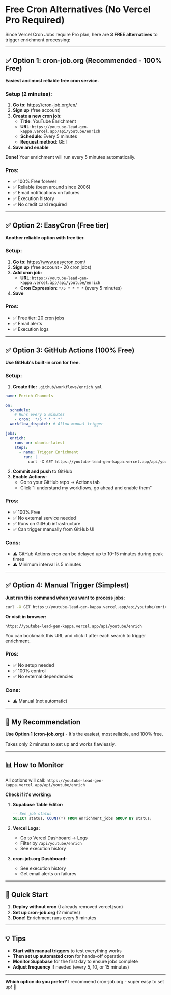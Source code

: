 # Free Cron Alternatives (No Vercel Pro Required)

Since Vercel Cron Jobs require Pro plan, here are **3 FREE alternatives** to trigger enrichment processing:

---

## ✅ **Option 1: cron-job.org (Recommended - 100% Free)**

**Easiest and most reliable free cron service.**

### Setup (2 minutes):

1. **Go to:** https://cron-job.org/en/
2. **Sign up** (free account)
3. **Create a new cron job:**
   - **Title**: YouTube Enrichment
   - **URL**: `https://youtube-lead-gen-kappa.vercel.app/api/youtube/enrich`
   - **Schedule**: Every 5 minutes
   - **Request method**: GET
4. **Save and enable**

**Done!** Your enrichment will run every 5 minutes automatically.

### Pros:
- ✅ 100% Free forever
- ✅ Reliable (been around since 2006)
- ✅ Email notifications on failures
- ✅ Execution history
- ✅ No credit card required

---

## ✅ **Option 2: EasyCron (Free tier)**

**Another reliable option with free tier.**

### Setup:

1. **Go to:** https://www.easycron.com/
2. **Sign up** (free account - 20 cron jobs)
3. **Add cron job:**
   - **URL**: `https://youtube-lead-gen-kappa.vercel.app/api/youtube/enrich`
   - **Cron Expression**: `*/5 * * * *` (every 5 minutes)
4. **Save**

### Pros:
- ✅ Free tier: 20 cron jobs
- ✅ Email alerts
- ✅ Execution logs

---

## ✅ **Option 3: GitHub Actions (100% Free)**

**Use GitHub's built-in cron for free.**

### Setup:

1. **Create file:** `.github/workflows/enrich.yml`

```yaml
name: Enrich Channels

on:
  schedule:
    # Runs every 5 minutes
    - cron: '*/5 * * * *'
  workflow_dispatch: # Allow manual trigger

jobs:
  enrich:
    runs-on: ubuntu-latest
    steps:
      - name: Trigger Enrichment
        run: |
          curl -X GET https://youtube-lead-gen-kappa.vercel.app/api/youtube/enrich
```

2. **Commit and push** to GitHub
3. **Enable Actions:**
   - Go to your GitHub repo → Actions tab
   - Click "I understand my workflows, go ahead and enable them"

### Pros:
- ✅ 100% Free
- ✅ No external service needed
- ✅ Runs on GitHub infrastructure
- ✅ Can trigger manually from GitHub UI

### Cons:
- ⚠️ GitHub Actions cron can be delayed up to 10-15 minutes during peak times
- ⚠️ Minimum interval is 5 minutes

---

## ✅ **Option 4: Manual Trigger (Simplest)**

**Just run this command when you want to process jobs:**

```bash
curl -X GET https://youtube-lead-gen-kappa.vercel.app/api/youtube/enrich
```

**Or visit in browser:**
```
https://youtube-lead-gen-kappa.vercel.app/api/youtube/enrich
```

You can bookmark this URL and click it after each search to trigger enrichment.

### Pros:
- ✅ No setup needed
- ✅ 100% control
- ✅ No external dependencies

### Cons:
- ⚠️ Manual (not automatic)

---

## 🎯 **My Recommendation**

**Use Option 1 (cron-job.org)** - It's the easiest, most reliable, and 100% free.

Takes only 2 minutes to set up and works flawlessly.

---

## 📊 **How to Monitor**

All options will call: `https://youtube-lead-gen-kappa.vercel.app/api/youtube/enrich`

**Check if it's working:**

1. **Supabase Table Editor:**
   ```sql
   -- See job status
   SELECT status, COUNT(*) FROM enrichment_jobs GROUP BY status;
   ```

2. **Vercel Logs:**
   - Go to Vercel Dashboard → Logs
   - Filter by `/api/youtube/enrich`
   - See execution history

3. **cron-job.org Dashboard:**
   - See execution history
   - Get email alerts on failures

---

## 🚀 **Quick Start**

1. **Deploy without cron** (I already removed vercel.json)
2. **Set up cron-job.org** (2 minutes)
3. **Done!** Enrichment runs every 5 minutes

---

## 💡 **Tips**

- **Start with manual triggers** to test everything works
- **Then set up automated cron** for hands-off operation
- **Monitor Supabase** for the first day to ensure jobs complete
- **Adjust frequency** if needed (every 5, 10, or 15 minutes)

---

**Which option do you prefer?** I recommend cron-job.org - super easy to set up! 🚀

